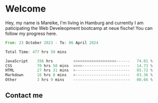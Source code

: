 # Welcome

Hey, my name is Mareike, I'm living in Hamburg and currently I am paticipating the Web Develeopment bootcamp at neue fische!
You can follow my progress here.

<!--START_SECTION:waka-->

```rust
From: 23 October 2023 - To: 06 April 2024

Total Time: 477 hrs 50 mins

JavaScript    356 hrs         >>>>>>>>>>>>>>>>>>>------   74.01 %
CSS           70 hrs 50 mins  >>>>---------------------   14.73 %
HTML          27 hrs 31 mins  >------------------------   05.72 %
Markdown      16 hrs 8 mins   >------------------------   03.36 %
Other         3 hrs 9 mins    -------------------------   00.66 %
```

<!--END_SECTION:waka-->

## Contact me



